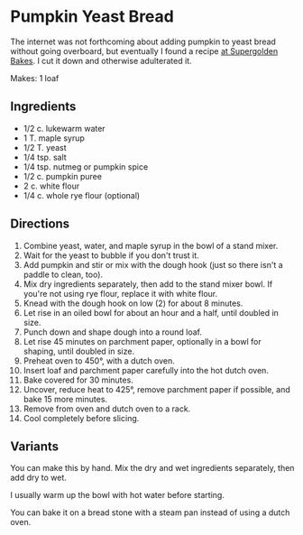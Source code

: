 [KitchenAid]: ../indices/kitchenAid.html

# Pumpkin Yeast Bread

The internet was not forthcoming about adding pumpkin to yeast bread without going overboard, but eventually I found a recipe [at Supergolden Bakes](https://www.supergoldenbakes.com/no-knead-pumpkin-bread/#wprm-recipe-container-45375).  I cut it down and otherwise adulterated it.

Makes: 1 loaf

## Ingredients

* 1/2 c. lukewarm water
* 1 T. maple syrup
* 1/2 T. yeast
* 1/4 tsp. salt
* 1/4 tsp. nutmeg or pumpkin spice
* 1/2 c. pumpkin puree
* 2 c. white flour
* 1/4 c. whole rye flour (optional)

## Directions

1. Combine yeast, water, and maple syrup in the bowl of a stand mixer.
2. Wait for the yeast to bubble if you don't trust it.
3. Add pumpkin and stir or mix with the dough hook (just so there isn't a paddle to clean, too).
4. Mix dry ingredients separately, then add to the stand mixer bowl.  If you're not using rye flour, replace it with white flour. 
5. Knead with the dough hook on low (2) for about 8 minutes.
6. Let rise in an oiled bowl for about an hour and a half, until doubled in size.
7. Punch down and shape dough into a round loaf.
8. Let rise 45 minutes on parchment paper, optionally in a bowl for shaping, until doubled in size.
9. Preheat oven to 450°, with a dutch oven.
10. Insert loaf and parchment paper carefully into the hot dutch oven.
11. Bake covered for 30 minutes.
12. Uncover, reduce heat to 425°, remove parchment paper if possible, and bake 15 more minutes.
13. Remove from oven and dutch oven to a rack.
14. Cool completely before slicing.


## Variants

You can make this by hand.  Mix the dry and wet ingredients separately, then add dry to wet.

I usually warm up the bowl with hot water before starting.

You can bake it on a bread stone with a steam pan instead of using a dutch oven.
